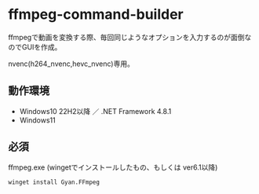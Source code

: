 # ffmpeg-command-builder
ffmpegで動画を変換する際、毎回同じようなオプションを入力するのが面倒なのでGUIを作成。

nvenc(h264_nvenc,hevc_nvenc)専用。

## 動作環境
* Windows10 22H2以降 ／ .NET Framework 4.8.1
* Windows11

## 必須
ffmpeg.exe (wingetでインストールしたもの、もしくは ver6.1以降)
```
winget install Gyan.FFmpeg
```
